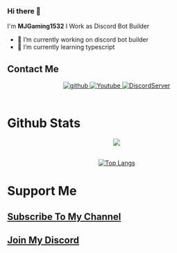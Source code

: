 ### Hi there 👋

I'm **MJGaming1532**
I Work as Discord Bot Builder

- 🔭 I’m currently working on discord bot builder
- 🌱 I’m currently learning typescript

## Contact Me
<div align="center">
<a href="https://github.com/MJGaming1532" target="_blank">
<img src=https://img.shields.io/badge/github-%2324292e.svg?&style=for-the-badge&logo=github&logoColor=white alt=github style="margin-bottom: 5px;" />
</a>
<a href="https://www.youtube.com/channel/UCPKOw1Rlxz8W8IVbOREk6HQ" target="_blank">
<img src=https://img.shields.io/badge/Youtube-%2308090A.svg?&style=for-the-badge&logo=Youtube&logoColor=white alt=Youtube style="margin-bottom: 5px;" />
</a>
<a href="https://dsc.gg/atbdev" target="_blank">
<img src=https://img.shields.io/badge/DiscordServer-%23F28032.svg?&style=for-the-badge&logo=DiscordServer&logoColor=white alt=DiscordServer style="margin-bottom: 5px;" />
</a>  
</div>

<br/>

# Github Stats
<div align="center"><img src="https://github-readme-stats.vercel.app/api?username=MJGaming1532&show_icons=true&count_private=true&hide_border=true" align="center" /></div>

<br/>

<div align="center">
<p><a href="https://github.com/MJGaming1532"><img src="https://github-readme-stats.vercel.app/api/top-langs/?username=MJGaming1532&amp;layout=compact" alt="Top Langs"></a></p></div>

# Support Me
## [**Subscribe To My Channel**](https://www.youtube.com/channel/UCPKOw1Rlxz8W8IVbOREk6HQ)
## [**Join My Discord**](https://dsc.gg/atbdev)
